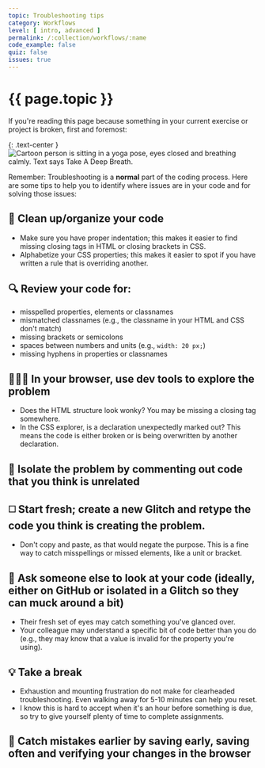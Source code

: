 ```yaml
---
topic: Troubleshooting tips
category: Workflows
level: [ intro, advanced ]
permalink: /:collection/workflows/:name
code_example: false
quiz: false
issues: true
---
```


# {{ page.topic }}

If you're reading this page because something in your current exercise or project is broken, first and foremost:

{: .text-center }
![Cartoon person is sitting in a yoga pose, eyes closed and breathing calmly. Text says Take A Deep Breath.](https://media.giphy.com/media/U5aefu6Sbf8Cg1lisU/giphy.gif)

Remember:  Troubleshooting is a **normal** part of the coding process. Here are some tips to help you to identify where issues are in your code and for solving those issues:

## <span class="text-larger emoji">🧹</span> Clean up/organize your code

  - Make sure you have proper indentation; this makes it easier to find missing closing tags in HTML or closing brackets in CSS.
  - Alphabetize your CSS properties; this makes it easier to spot if you have written a rule that is overriding another.

## <span class="text-larger emoji">🔍</span> Review your code for:

  - misspelled properties, elements or classnames
  - mismatched classnames (e.g., the classname in your HTML and CSS don't match)
  - missing brackets or semicolons
  - spaces between numbers and units (e.g., `width: 20 px;`)
  - missing hyphens in properties or classnames

## <span class="text-larger emoji"> 🕵🏻‍♂️</span> In your browser, use dev tools to explore the problem

  - Does the HTML structure look wonky? You may be missing a closing tag somewhere.
  - In the CSS explorer, is a declaration unexpectedly marked out? This means the code is either broken or is being overwritten by another declaration.

## <span class="text-larger emoji">🔲</span> Isolate the problem by commenting out code that you think is unrelated

## <span class="text-larger emoji">◻️</span> Start fresh; create a new Glitch and retype the code you think is creating the problem.

  - Don't copy and paste, as that would negate the purpose. This is a fine way to catch misspellings or missed elements, like a unit or bracket.

## <span class="text-larger emoji">👀</span> Ask someone else to look at your code (ideally, either on GitHub or isolated in a Glitch so they can muck around a bit)

  - Their fresh set of eyes may catch something you've glanced over.
  - Your colleague may understand a specific bit of code better than you do (e.g., they may know that a value is invalid for the property you're using).

## <span class="text-larger emoji">💡</span> Take a break

  - Exhaustion and mounting frustration do not make for clearheaded troubleshooting. Even walking away for 5-10 minutes can help you reset.
  - I know this is hard to accept when it's an hour before something is due, so try to give yourself plenty of time to complete assignments.

## <span class="text-larger emoji">💾</span> Catch mistakes earlier by saving early, saving often and verifying your changes in the browser
